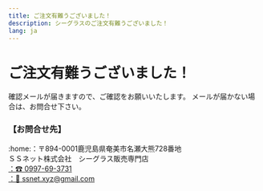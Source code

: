 ```yaml
---
title: ご注文有難うございました！
description: シーグラスのご注文有難うございました！
lang: ja
---
```


# ご注文有難うございました！

確認メールが届きますので、ご確認をお願いいたします。
メールが届かない場合は、お問合せ下さい。

### 【お問合せ先】

<div href="tel:0997-69-3731" class="button">
<span class="icon">:home:</span>：〒894-0001鹿児島県奄美市名瀬大熊728番地<br>ＳＳネット株式会社　シーグラス販売専門店</div>
  
<a href="tel:0997-69-3731" class="button">
  <span class="icon">：☎</span>
  <span>0997-69-3731</span>
</a><br>
<a href="mailto:ssnet.xyz@gmail.com" class="button">
  <span class="icon">：📧</span>
  <span>ssnet.xyz@gmail.com</span>
</a>
